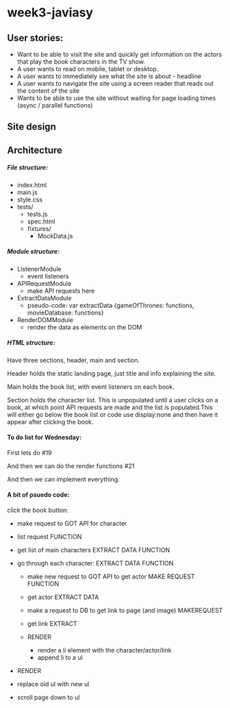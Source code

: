 # week3-javiasy

## User stories:
- Want to be able to visit the site and quickly get information on the actors that play the book characters in the TV show.
- A user wants to read on mobile, tablet or desktop.
- A user wants to immediately see what the site is about - headline
- A user wants to navigate the site using a screen reader that reads out the content of the site
- Wants to be able to use the site without waiting for page loading times (async / parallel functions)

## Site design

## Architecture

##### File structure:
- index.html
- main.js
- style.css
- tests/
    - tests.js
    - spec.html
    - fixtures/
        - MockData.js

##### Module structure:
- ListenerModule
    - event listeners
- APIRequestModule
    - make API requests here
- ExtractDataModule
    - pseudo-code: var extractData {gameOfThrones: functions, movieDatabase: functions}
- RenderDOMModule
    - render the data as elements on the DOM

##### HTML structure:

Have three sections, header, main and section.

Header holds the static landing page, just title and info explaining the site.

Main holds the book list, with event listeners on each book.

Section holds the character list. This is unpopulated until a user clicks on a book, at which point API requests are made and the list is populated.This will either go below the book list or code use display:none and then have it appear after clicking the book.

#### To do list for Wednesday:

First lets do #19

And then we can do the render functions #21

And then we can implement everything.

#### A bit of psuedo code:
click the book button:

- make request to GOT API for character

- list request FUNCTION

 - get list of main characters   EXTRACT DATA FUNCTION


- go through each character:  EXTRACT DATA FUNCTION

  - make new request to GOT API to get
   actor MAKE REQUEST FUNCTION

  - get actor  EXTRACT DATA

  - make a request to DB to get link to page (and image) MAKEREQUEST

  - get link EXTRACT

  - RENDER
     - render a li element with the character/actor/link
     - append li to a ul

- RENDER
- replace old ul with new ul
- scroll page down to ul
